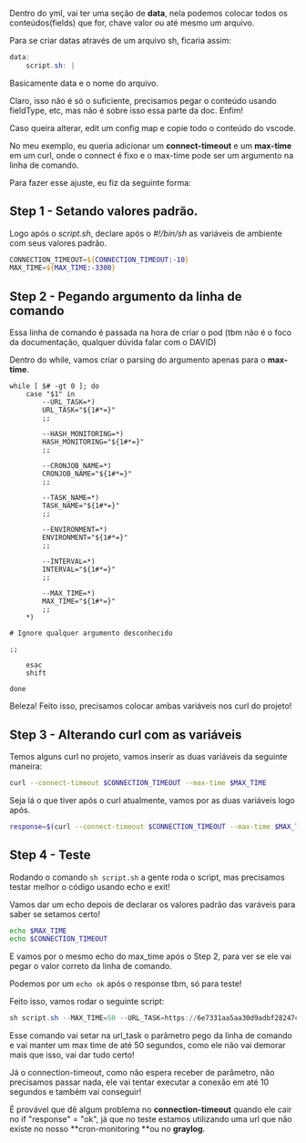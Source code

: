 
Dentro do yml, vai ter uma seção de **data**, nela podemos colocar todos os conteúdos(fields) que for, chave valor ou até mesmo um arquivo.

Para se criar datas através de um arquivo sh, ficaria assim:

```Powershell
data:
	script.sh: |
```

Basicamente data e o nome do arquivo.

Claro, isso não é só o suficiente, precisamos pegar o conteúdo usando fieldType, etc, mas não é sobre isso essa parte da doc. Enfim!

Caso queira alterar, edit um config map e copie todo o conteúdo do vscode.


No meu exemplo, eu queria adicionar um **connect-timeout** e um **max-time** em um curl, onde o connect é fixo e o max-time pode ser um argumento na linha de comando.

Para fazer esse ajuste, eu fiz da seguinte forma:


## Step 1 - Setando valores padrão.

Logo após o *script.sh*, declare após o *#!/bin/sh* as variáveis de ambiente com seus valores padrão.

```Powershell
CONNECTION_TIMEOUT=${CONNECTION_TIMEOUT:-10}
MAX_TIME=${MAX_TIME:-3300}
```

## Step 2 - Pegando argumento da linha de comando

Essa linha de comando é passada na hora de criar o pod (tbm não é o foco da documentação, qualquer dúvida falar com o DAVID)

Dentro do while, vamos criar o parsing do argumento apenas para o **max-time**.

```Sh
while [ $# -gt 0 ]; do
	case "$1" in
		--URL_TASK=*)
		URL_TASK="${1#*=}"
		;;

		--HASH_MONITORING=*)
		HASH_MONITORING="${1#*=}"
		;;

		--CRONJOB_NAME=*)
		CRONJOB_NAME="${1#*=}"
		;;

		--TASK_NAME=*)
		TASK_NAME="${1#*=}"
		;;
		
		--ENVIRONMENT=*)
		ENVIRONMENT="${1#*=}"
		;;
		
		--INTERVAL=*)
		INTERVAL="${1#*=}"
		;;
		
		--MAX_TIME=*)
		MAX_TIME="${1#*=}"
		;;
	*)

# Ignore qualquer argumento desconhecido

;;

	esac
	shift

done
```

Beleza! Feito isso, precisamos colocar ambas variáveis nos curl do projeto!

## Step 3 - Alterando curl com as variáveis

Temos alguns curl no projeto, vamos inserir as duas variáveis da seguinte maneira:

```sh
curl --connect-timeout $CONNECTION_TIMEOUT --max-time $MAX_TIME
```

Seja lá o que tiver após o curl atualmente, vamos por as duas variáveis logo após.

```sh
response=$(curl --connect-timeout $CONNECTION_TIMEOUT --max-time $MAX_TIME -sSf $URL_TASK)
```
## Step 4 - Teste

Rodando o comando `sh script.sh` a gente roda o script, mas precisamos testar melhor o código usando echo e exit!

Vamos dar um echo depois de declarar os valores padrão das varáveis para saber se setamos certo!

```sh
echo $MAX_TIME
echo $CONNECTION_TIMEOUT
```

E vamos por o mesmo echo do max_time após o Step 2, para ver se ele vai pegar o valor correto da linha de comando.

Podemos por um `echo ok` após o response tbm, só para teste!

Feito isso, vamos rodar o seguinte script:

```powershell
sh script.sh --MAX_TIME=50 --URL_TASK=https://6e7331aa5aa30d9adbf28247c55e87e0.m.pipedream.net
```

Esse comando vai setar na url_task o parâmetro pego da linha de comando e vai manter um max time de até 50 segundos, como ele não vai demorar mais que isso, vai dar tudo certo!

Já o connection-timeout, como não espera receber de parâmetro, não precisamos passar nada, ele vai tentar executar a conexão em até 10 segundos e também vai conseguir!

É provável que dê algum problema no **connection-timeout** quando ele cair no if "response" = "ok", já que no teste estamos utilizando uma url que não existe no nosso **cron-monitoring **ou no **graylog**.

